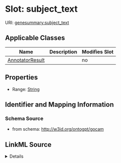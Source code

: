 

# Slot: subject_text

URI: [genesummary:subject_text](http://w3id.org/ontogpt/genesummary/subject_text)



<!-- no inheritance hierarchy -->





## Applicable Classes

| Name | Description | Modifies Slot |
| --- | --- | --- |
| [AnnotatorResult](AnnotatorResult.md) |  |  no  |







## Properties

* Range: [String](String.md)





## Identifier and Mapping Information







### Schema Source


* from schema: http://w3id.org/ontogpt/gocam




## LinkML Source

<details>
```yaml
name: subject_text
from_schema: http://w3id.org/ontogpt/gocam
rank: 1000
alias: subject_text
owner: AnnotatorResult
domain_of:
- AnnotatorResult
range: string

```
</details>